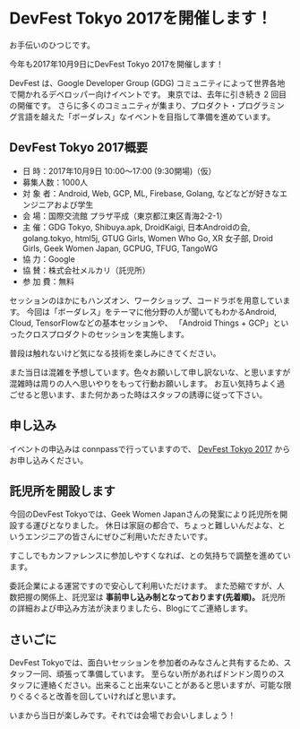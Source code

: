 # DevFest Tokyo 2017を開催します！

お手伝いのひつじです。

今年も2017年10月9日にDevFest Tokyo 2017を開催します！

DevFest は、Google Developer Group (GDG) コミュニティによって世界各地で開かれるデベロッパー向けイベントです。
東京では、去年に引き続き 2 回目の開催です。
さらに多くのコミュニティが集まり、プロダクト・プログラミング言語を越えた「ボーダレス」なイベントを目指して準備を進めています。

## DevFest Tokyo 2017概要

* 日 時：2017年10月9日 10:00〜17:00 (9:30開場)（仮）
* 募集人数：1000人
* 対 象 者：Android, Web, GCP, ML, Firebase, Golang, などなどが好きなエンジニアおよび学生
* 会 場：国際交流館 プラザ平成（東京都江東区青海2-2-1）
* 主 催：GDG Tokyo, Shibuya.apk, DroidKaigi, 日本Androidの会, golang.tokyo, html5j, GTUG Girls, Women Who Go, XR 女子部, Droid Girls, Geek Women Japan, GCPUG, TFUG, TangoWG 
* 協 力：Google
* 協 賛：株式会社メルカリ（託児所）
* 参 加 費：無料

セッションのほかにもハンズオン、ワークショップ、コードラボを用意しています。
今回は「ボーダレス」をテーマに他分野の人が聞いてもわかるAndroid, Cloud, TensorFlowなどの基本セッションや、
「Android Things + GCP」といったクロスプロダクトのセッションを実施します。

普段は触れないけど気になる技術を楽しみにきてください。

また当日は混雑を予想しています。色々お願いして申し訳ないな、と思いますが混雑時は周りの人へ思いやりをもって行動お願いします。
お互い気持ちよく過ごせると思います、また何かあった時はスタッフの誘導に従って下さい。

## 申し込み

イベントの申込みは connpassで行っていますので、 [DevFest Tokyo 2017](https://gdg-tokyo.connpass.com/event/66236/) からお申し込みください。

## 託児所を開設します

今回のDevFest Tokyoでは、Geek Women Japanさんの発案により託児所を開設する運びとなりました。
休日は家庭の都合で、ちょっと難しいんだよな、というエンジニアの皆さんにぜひご利用いただきたいです。

すこしでもカンファレンスに参加しやすくなれば、との気持ちで調整を進めています。

委託企業による運営ですので安心して利用いただけます。
また恐縮ですが、人数把握の関係上、託児室は **事前申し込み制となっております(先着順)。** 
託児所の詳細および申込み方法が決まりましたら、Blogにてご連絡します。

## さいごに

DevFest Tokyoでは、面白いセッションを参加者のみなさんと共有するため、スタッフ一同、頑張って準備しています。
至らない所があればドンドン周りのスタッフに連絡ください。出来ること出来ないことがあると思いますが、可能な限りぐるぐると改善を回していければと思います。

いまから当日が楽しみです。それでは会場でお会いしましょう！
